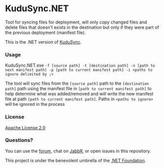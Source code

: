 KuduSync.NET
============

Tool for syncing files for deployment, will only copy changed files and delete files that doesn't exists in the destination but only if they were part of the previous deployment (manifest file).

This is the .NET version of [KuduSync](https://github.com/projectkudu/KuduSync).

### Usage

KuduSync.NET.exe `-f [source path] -t [destination path] -n [path to next manifest path] -p [path to current manifest path] -i <paths to ignore delimited by ;>`

The tool will sync files from the `[source path]` path to the `[destination path]` path using the manifest file in `[path to current manifest path]` to help determine what was added/removed and will write the new manifest file at path `[path to current manifest path]`.
Paths in `<paths to ignore>` will be ignored in the process

### License

[Apache License 2.0](https://github.com/projectkudu/KuduSync.NET/blob/master/LICENSE.txt)


### Questions?

You can use the [forum](http://social.msdn.microsoft.com/Forums/en-US/azuregit/threads), chat on [JabbR](https://jabbr.net/#/rooms/kudu), or open issues in this repository.

This project is under the benevolent umbrella of the [.NET Foundation](http://www.dotnetfoundation.org/).
